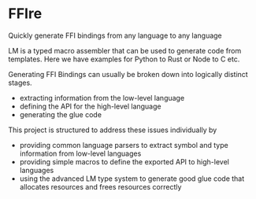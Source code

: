 # FFIre
Quickly generate FFI bindings from any language to any language

LM is a typed macro assembler that can be used to generate code from templates. Here we have examples for Python to Rust or Node to C etc. 

Generating FFI Bindings can usually be broken down into logically distinct stages.
* extracting information from the low-level language
* defining the API for the high-level language
* generating the glue code

This project is structured to address these issues individually by
* providing common language parsers to extract symbol and type information from low-level languages
* providing simple macros to define the exported API to high-level languages
* using the advanced LM type system to generate good glue code that allocates resources and frees resources correctly
